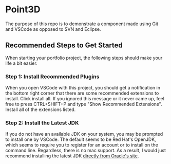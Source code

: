 # Point3D

The purpose of this repo is to demonstrate a component made 
using Git and VSCode as opposed to SVN and Eclipse. 

## Recommended Steps to Get Started

When starting your portfolio project, the following steps
should make your life a bit easier. 

### Step 1: Install Recommended Plugins

When you open VSCode with this project, you should get a 
notification in the bottom right corner that there are some
recommended extensions to install. Click install all. 
If you ignored this message or it never came up, feel free
to press CTRL+SHIFT+P and type "Show Recommended Extensions".
Install all of the extensions listed.

### Step 2: Install the Latest JDK

If you do not have an available JDK on your system, you
may be prompted to install one by VSCode. The default
seems to be Red Hat's OpenJDK, which seems to require
you to register for an account or to install on the
command line. Regardless, there is no mac support.
As a result, I would just recommend installing the
latest JDK [directly from Oracle's site][jdk-downloads].

[jdk-downloads]: https://www.oracle.com/java/technologies/downloads/
